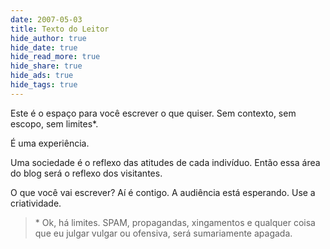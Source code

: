 ```yaml
---
date: 2007-05-03
title: Texto do Leitor
hide_author: true
hide_date: true
hide_read_more: true
hide_share: true
hide_ads: true
hide_tags: true
---
```


Este é o espaço para você escrever o que quiser.
Sem contexto, sem escopo, sem limites*.

É uma experiência.

Uma sociedade é o reflexo das atitudes de cada indivíduo.
Então essa área do blog será o reflexo dos visitantes.

O que você vai escrever?
Aí é contigo.
A audiência está esperando.
Use a criatividade.

<!-- Se quiser acompanhar novidades nessa página, [assine esse Feed](/texto-do-leitor/feed/). -->

> \* Ok, há limites. SPAM, propagandas, xingamentos e qualquer coisa que eu julgar vulgar ou ofensiva, será sumariamente apagada.
